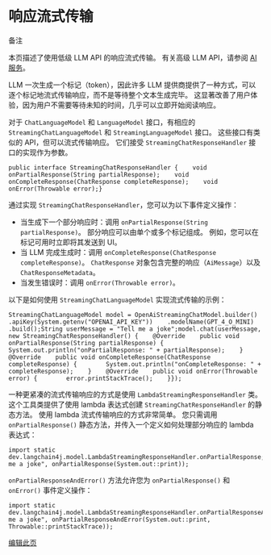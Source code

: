 
响应流式传输
======

备注

本页描述了使用低级 LLM API 的响应流式传输。 有关高级 LLM API，请参阅 [AI 服务](/tutorials/ai-services#streaming)。

LLM 一次生成一个标记（token），因此许多 LLM 提供商提供了一种方式，可以逐个标记地流式传输响应，而不是等待整个文本生成完毕。 这显著改善了用户体验，因为用户不需要等待未知的时间，几乎可以立即开始阅读响应。

对于 `ChatLanguageModel` 和 `LanguageModel` 接口，有相应的 `StreamingChatLanguageModel` 和 `StreamingLanguageModel` 接口。 这些接口有类似的 API，但可以流式传输响应。 它们接受 `StreamingChatResponseHandler` 接口的实现作为参数。

    public interface StreamingChatResponseHandler {    void onPartialResponse(String partialResponse);    void onCompleteResponse(ChatResponse completeResponse);    void onError(Throwable error);}

通过实现 `StreamingChatResponseHandler`，您可以为以下事件定义操作：

*   当生成下一个部分响应时：调用 `onPartialResponse(String partialResponse)`。 部分响应可以由单个或多个标记组成。 例如，您可以在标记可用时立即将其发送到 UI。
*   当 LLM 完成生成时：调用 `onCompleteResponse(ChatResponse completeResponse)`。 `ChatResponse` 对象包含完整的响应（`AiMessage`）以及 `ChatResponseMetadata`。
*   当发生错误时：调用 `onError(Throwable error)`。

以下是如何使用 `StreamingChatLanguageModel` 实现流式传输的示例：

    StreamingChatLanguageModel model = OpenAiStreamingChatModel.builder()    .apiKey(System.getenv("OPENAI_API_KEY"))    .modelName(GPT_4_O_MINI)    .build();String userMessage = "Tell me a joke";model.chat(userMessage, new StreamingChatResponseHandler() {    @Override    public void onPartialResponse(String partialResponse) {        System.out.println("onPartialResponse: " + partialResponse);    }    @Override    public void onCompleteResponse(ChatResponse completeResponse) {        System.out.println("onCompleteResponse: " + completeResponse);    }    @Override    public void onError(Throwable error) {        error.printStackTrace();    }});

一种更紧凑的流式传输响应的方式是使用 `LambdaStreamingResponseHandler` 类。 这个工具类提供了使用 lambda 表达式创建 `StreamingChatResponseHandler` 的静态方法。 使用 lambda 流式传输响应的方式非常简单。 您只需调用 `onPartialResponse()` 静态方法，并传入一个定义如何处理部分响应的 lambda 表达式：

    import static dev.langchain4j.model.LambdaStreamingResponseHandler.onPartialResponse;model.chat("Tell me a joke", onPartialResponse(System.out::print));

`onPartialResponseAndError()` 方法允许您为 `onPartialResponse()` 和 `onError()` 事件定义操作：

    import static dev.langchain4j.model.LambdaStreamingResponseHandler.onPartialResponseAndError;model.chat("Tell me a joke", onPartialResponseAndError(System.out::print, Throwable::printStackTrace));

[编辑此页](https://github.com/langchain4j/langchain4j/blob/main/docs/docs/tutorials/response-streaming.md)
